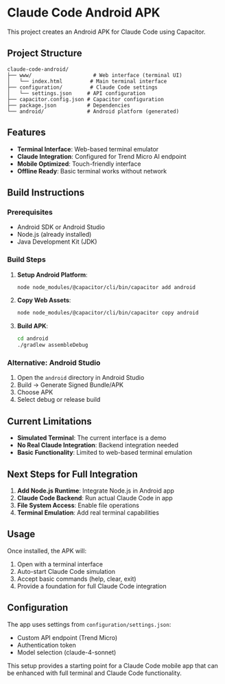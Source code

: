 # Claude Code Android APK

This project creates an Android APK for Claude Code using Capacitor.

## Project Structure

```
claude-code-android/
├── www/                    # Web interface (terminal UI)
│   └── index.html         # Main terminal interface
├── configuration/         # Claude Code settings
│   └── settings.json     # API configuration
├── capacitor.config.json # Capacitor configuration
├── package.json          # Dependencies
└── android/              # Android platform (generated)
```

## Features

- **Terminal Interface**: Web-based terminal emulator
- **Claude Integration**: Configured for Trend Micro AI endpoint
- **Mobile Optimized**: Touch-friendly interface
- **Offline Ready**: Basic terminal works without network

## Build Instructions

### Prerequisites
- Android SDK or Android Studio
- Node.js (already installed)
- Java Development Kit (JDK)

### Build Steps

1. **Setup Android Platform**:
   ```bash
   node node_modules/@capacitor/cli/bin/capacitor add android
   ```

2. **Copy Web Assets**:
   ```bash
   node node_modules/@capacitor/cli/bin/capacitor copy android
   ```

3. **Build APK**:
   ```bash
   cd android
   ./gradlew assembleDebug
   ```

### Alternative: Android Studio

1. Open the `android` directory in Android Studio
2. Build → Generate Signed Bundle/APK
3. Choose APK
4. Select debug or release build

## Current Limitations

- **Simulated Terminal**: The current interface is a demo
- **No Real Claude Integration**: Backend integration needed
- **Basic Functionality**: Limited to web-based terminal emulation

## Next Steps for Full Integration

1. **Add Node.js Runtime**: Integrate Node.js in Android app
2. **Claude Code Backend**: Run actual Claude Code in app
3. **File System Access**: Enable file operations
4. **Terminal Emulation**: Add real terminal capabilities

## Usage

Once installed, the APK will:
1. Open with a terminal interface
2. Auto-start Claude Code simulation
3. Accept basic commands (help, clear, exit)
4. Provide a foundation for full Claude Code integration

## Configuration

The app uses settings from `configuration/settings.json`:
- Custom API endpoint (Trend Micro)
- Authentication token
- Model selection (claude-4-sonnet)

This setup provides a starting point for a Claude Code mobile app that can be enhanced with full terminal and Claude Code functionality.